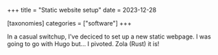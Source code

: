 +++
title = "Static website setup"
date = 2023-12-28

[taxonomies]
categories = ["software"]
+++

In a casual switchup, I've deciced to set up a new static webpage. I was going to go with Hugo but... I pivoted. Zola (Rust) it is!
